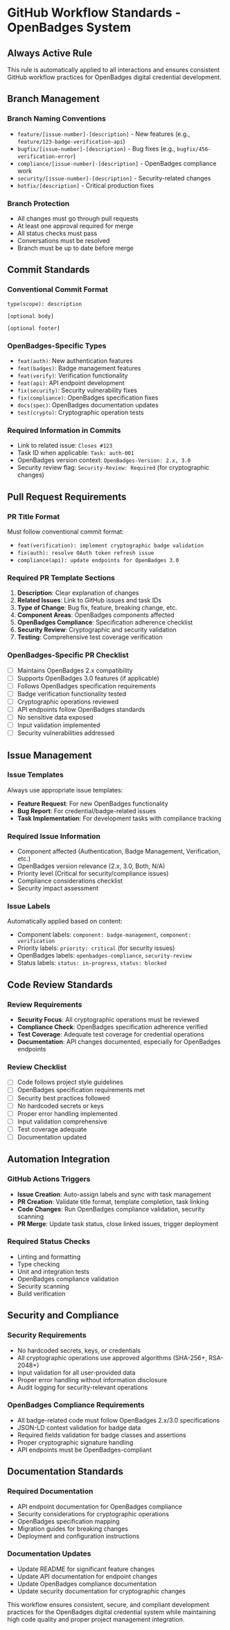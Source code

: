 # GitHub Workflow Standards - OpenBadges System

## Always Active Rule

This rule is automatically applied to all interactions and ensures consistent GitHub workflow practices for OpenBadges digital credential development.

## Branch Management

### Branch Naming Conventions
- `feature/[issue-number]-[description]` - New features (e.g., `feature/123-badge-verification-api`)
- `bugfix/[issue-number]-[description]` - Bug fixes (e.g., `bugfix/456-verification-error`)
- `compliance/[issue-number]-[description]` - OpenBadges compliance work
- `security/[issue-number]-[description]` - Security-related changes
- `hotfix/[description]` - Critical production fixes

### Branch Protection
- All changes must go through pull requests
- At least one approval required for merge
- All status checks must pass
- Conversations must be resolved
- Branch must be up to date before merge

## Commit Standards

### Conventional Commit Format
```
type(scope): description

[optional body]

[optional footer]
```

### OpenBadges-Specific Types
- `feat(auth)`: New authentication features
- `feat(badges)`: Badge management features
- `feat(verify)`: Verification functionality
- `feat(api)`: API endpoint development
- `fix(security)`: Security vulnerability fixes
- `fix(compliance)`: OpenBadges specification fixes
- `docs(spec)`: OpenBadges documentation updates
- `test(crypto)`: Cryptographic operation tests

### Required Information in Commits
- Link to related issue: `Closes #123`
- Task ID when applicable: `Task: auth-001`
- OpenBadges version context: `OpenBadges-Version: 2.x, 3.0`
- Security review flag: `Security-Review: Required` (for cryptographic changes)

## Pull Request Requirements

### PR Title Format
Must follow conventional commit format:
- `feat(verification): implement cryptographic badge validation`
- `fix(auth): resolve OAuth token refresh issue`
- `compliance(api): update endpoints for OpenBadges 3.0`

### Required PR Template Sections
1. **Description**: Clear explanation of changes
2. **Related Issues**: Link to GitHub issues and task IDs
3. **Type of Change**: Bug fix, feature, breaking change, etc.
4. **Component Areas**: OpenBadges components affected
5. **OpenBadges Compliance**: Specification adherence checklist
6. **Security Review**: Cryptographic and security validation
7. **Testing**: Comprehensive test coverage verification

### OpenBadges-Specific PR Checklist
- [ ] Maintains OpenBadges 2.x compatibility
- [ ] Supports OpenBadges 3.0 features (if applicable)
- [ ] Follows OpenBadges specification requirements
- [ ] Badge verification functionality tested
- [ ] Cryptographic operations reviewed
- [ ] API endpoints follow OpenBadges standards
- [ ] No sensitive data exposed
- [ ] Input validation implemented
- [ ] Security vulnerabilities addressed

## Issue Management

### Issue Templates
Always use appropriate issue templates:
- **Feature Request**: For new OpenBadges functionality
- **Bug Report**: For credential/badge-related issues
- **Task Implementation**: For development tasks with compliance tracking

### Required Issue Information
- Component affected (Authentication, Badge Management, Verification, etc.)
- OpenBadges version relevance (2.x, 3.0, Both, N/A)
- Priority level (Critical for security/compliance issues)
- Compliance considerations checklist
- Security impact assessment

### Issue Labels
Automatically applied based on content:
- Component labels: `component: badge-management`, `component: verification`
- Priority labels: `priority: critical` (for security issues)
- OpenBadges labels: `openbadges-compliance`, `security-review`
- Status labels: `status: in-progress`, `status: blocked`

## Code Review Standards

### Review Requirements
- **Security Focus**: All cryptographic operations must be reviewed
- **Compliance Check**: OpenBadges specification adherence verified
- **Test Coverage**: Adequate test coverage for credential operations
- **Documentation**: API changes documented, especially for OpenBadges endpoints

### Review Checklist
- [ ] Code follows project style guidelines
- [ ] OpenBadges specification requirements met
- [ ] Security best practices followed
- [ ] No hardcoded secrets or keys
- [ ] Proper error handling implemented
- [ ] Input validation comprehensive
- [ ] Test coverage adequate
- [ ] Documentation updated

## Automation Integration

### GitHub Actions Triggers
- **Issue Creation**: Auto-assign labels and sync with task management
- **PR Creation**: Validate title format, template completion, task linking
- **Code Changes**: Run OpenBadges compliance validation, security scanning
- **PR Merge**: Update task status, close linked issues, trigger deployment

### Required Status Checks
- Linting and formatting
- Type checking
- Unit and integration tests
- OpenBadges compliance validation
- Security scanning
- Build verification

## Security and Compliance

### Security Requirements
- No hardcoded secrets, keys, or credentials
- All cryptographic operations use approved algorithms (SHA-256+, RSA-2048+)
- Input validation for all user-provided data
- Proper error handling without information disclosure
- Audit logging for security-relevant operations

### OpenBadges Compliance Requirements
- All badge-related code must follow OpenBadges 2.x/3.0 specifications
- JSON-LD context validation for badge data
- Required fields validation for badge classes and assertions
- Proper cryptographic signature handling
- API endpoints must be OpenBadges-compliant

## Documentation Standards

### Required Documentation
- API endpoint documentation for OpenBadges compliance
- Security considerations for cryptographic operations
- OpenBadges specification mapping
- Migration guides for breaking changes
- Deployment and configuration instructions

### Documentation Updates
- Update README for significant feature changes
- Update API documentation for endpoint changes
- Update OpenBadges compliance documentation
- Update security documentation for cryptographic changes

This workflow ensures consistent, secure, and compliant development practices for the OpenBadges digital credential system while maintaining high code quality and proper project management integration.

